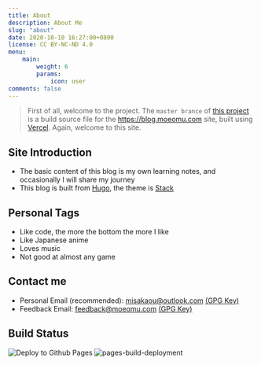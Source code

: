 ```yaml
---
title: About
description: About Me
slug: "about"
date: 2020-10-10 16:27:00+0800
license: CC BY-NC-ND 4.0
menu:
    main: 
        weight: 6
        params:
            icon: user
comments: false
---
```


> First of all, welcome to the project. The `master brance` of [this project](https://github.com/Misakaou/blog) is a build source file for the <https://blog.moeomu.com> site, built using [Vercel](https://vercel.com/). Again, welcome to this site.

## Site Introduction

- The basic content of this blog is my own learning notes, and occasionally I will share my journey
- This blog is built from [Hugo](https://gohugo.io/), the theme is [Stack](https://github.com/CaiJimmy/hugo-theme-stack)

## Personal Tags

- Like code, the more the bottom the more I like
- Like Japanese anime
- Loves music
- Not good at almost any game

## Contact me

- Personal Email (recommended): <misakaou@outlook.com> [(GPG Key)](./Misaka_m_0xED260593_Public.asc)
- Feedback Email: <feedback@moeomu.com> [(GPG Key)](./Misaka_0x9A630CD2_public.asc)

## Build Status

![Deploy to Github Pages](https://github.com/Misakaou/blog/actions/workflows/deploy.yml/badge.svg)
![pages-build-deployment](https://github.com/Misakaou/blog/actions/workflows/pages/pages-build-deployment/badge.svg)
